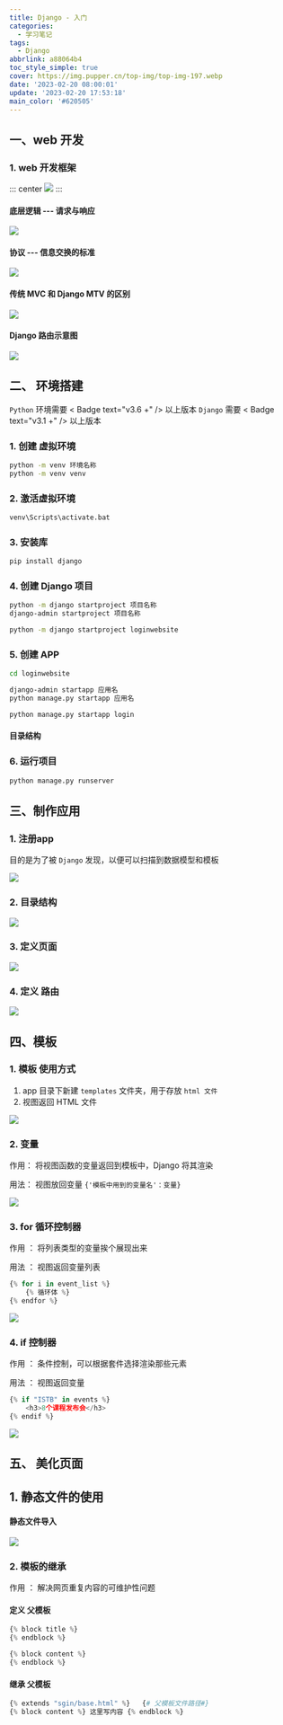 ```yaml
---
title: Django - 入门
categories:
  - 学习笔记
tags:
  - Django
abbrlink: a88064b4
toc_style_simple: true
cover: https://img.pupper.cn/top-img/top-img-197.webp
date: '2023-02-20 08:00:01'
update: '2023-02-20 17:53:18'
main_color: '#620505'
---
```


## 一、web 开发

### 1. web 开发框架

::: center
![](https://img.pupper.cn/img/20220726093943.png)
:::

#### 底层逻辑 --- 请求与响应

![](https://img.pupper.cn/img/20220726094002.png)

#### 协议 --- 信息交换的标准

![](https://img.pupper.cn/img/20220726094026.png)

#### 传统 MVC 和 Django MTV 的区别

![](https://img.pupper.cn/img/20220726094058.png)

#### Django 路由示意图

![](https://img.pupper.cn/img/20220726094124.png)

## 二、 环境搭建

`Python` 环境需要 < Badge text="v3.6 +" /> 以上版本
`Django` 需要 < Badge text="v3.1 +" /> 以上版本

### 1. 创建 虚拟环境

```cmd
python -m venv 环境名称
python -m venv venv
```

### 2. 激活虚拟环境

```cmd
venv\Scripts\activate.bat
```

### 3. 安装库

```cmd
pip install django
```

### 4. 创建 Django 项目

```cmd
python -m django startproject 项目名称
django-admin startproject 项目名称

python -m django startproject loginwebsite
```

### 5. 创建 APP

```cmd
cd loginwebsite

django-admin startapp 应用名
python manage.py startapp 应用名

python manage.py startapp login	
```

#### 目录结构



### 6. 运行项目

```cmd
python manage.py runserver
```

## 三、制作应用

### 1. 注册app

目的是为了被 `Django` 发现，以便可以扫描到数据模型和模板

![](https://img.pupper.cn/img/20220726094150.png)

### 2. 目录结构

![](https://img.pupper.cn/img/20220726094209.png)

### 3. 定义页面

![](https://img.pupper.cn/img/20220726094228.png)

### 4. 定义 路由

![](https://img.pupper.cn/img/20220726094249.png)

## 四、模板

### 1. 模板 使用方式

1.  app 目录下新建 `templates` 文件夹，用于存放 `html 文件`
2.  视图返回 HTML 文件

![](https://img.pupper.cn/img/20220726094311.png)

### 2. 变量

作用： 将视图函数的变量返回到模板中，Django 将其渲染

用法： 视图放回变量 `{'模板中用到的变量名'：变量}`

![](https://img.pupper.cn/img/20220726094338.png)

### 3. for 循环控制器

作用 ： 将列表类型的变量挨个展现出来

用法 ： 视图返回变量列表

```Python
{% for i in event_list %}
	{% 循环体 %}
{% endfor %}
```

![](https://img.pupper.cn/img/20220726094402.png)

### 4. if 控制器

作用 ： 条件控制，可以根据套件选择渲染那些元素

用法 ： 视图返回变量

```Python
{% if "ISTB" in events %}
	<h3>8个课程发布会</h3>
{% endif %}
```

![](https://img.pupper.cn/img/20220726094428.png)

## 五、 美化页面

## 1.  静态文件的使用

#### 静态文件导入

![](https://img.pupper.cn/img/20220726094451.png)

### 2. 模板的继承

作用 ： 解决网页重复内容的可维护性问题

#### 定义 父模板

```Python
{% block title %}
{% endblock %}

{% block content %}
{% endblock %}
```

#### 继承 父模板

```Python
{% extends "sgin/base.html" %}   {# 父模板文件路径#}
{% block content %} 这里写内容 {% endblock %}
```
